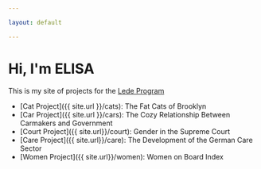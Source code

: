 ```yaml
---

layout: default

---
```


# Hi, I'm ELISA

This is my site of projects for the [Lede Program](http://ledeprogram.com)

* [Cat Project]({{ site.url }}/cats): The Fat Cats of Brooklyn
* [Car Project]({{ site.url }}/cars): The Cozy Relationship Between Carmakers and Government
* [Court Project]({{ site.url}}/court): Gender in the Supreme Court
* [Care Project]({{ site.url}}/care): The Development of the German Care Sector
* [Women Project]({{ site.url}}/women): Women on Board Index